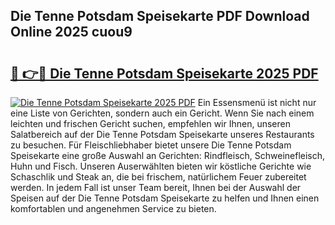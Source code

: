 ## Die Tenne Potsdam Speisekarte PDF Download Online 2025 cuou9

# <h2><a href="http://gc8w14h.nevu.top/?p=Die+Tenne+Potsdam+Speisekarte">🔗 👉🔴 Die Tenne Potsdam Speisekarte 2025 PDF</a></h2>

[![Die Tenne Potsdam Speisekarte 2025 PDF](https://i.imgur.com/dBaPXMq.png)](http://gc8w14h.nevu.top/?p=Die+Tenne+Potsdam+Speisekarte)
Ein Essensmenü ist nicht nur eine Liste von Gerichten, sondern auch ein Gericht. Wenn Sie nach einem leichten und frischen Gericht suchen, empfehlen wir Ihnen, unseren Salatbereich auf der Die Tenne Potsdam Speisekarte unseres Restaurants zu besuchen. Für Fleischliebhaber bietet unsere Die Tenne Potsdam Speisekarte eine große Auswahl an Gerichten: Rindfleisch, Schweinefleisch, Huhn und Fisch. Unseren Auserwählten bieten wir köstliche Gerichte wie Schaschlik und Steak an, die bei frischem, natürlichem Feuer zubereitet werden. In jedem Fall ist unser Team bereit, Ihnen bei der Auswahl der Speisen auf der Die Tenne Potsdam Speisekarte zu helfen und Ihnen einen komfortablen und angenehmen Service zu bieten.
